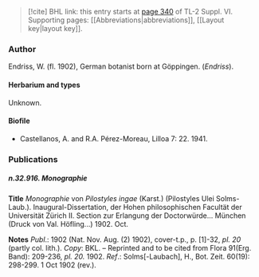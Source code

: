 > [!cite] BHL link: this entry starts at [page 340](https://www.biodiversitylibrary.org/item/103835#page/350/mode/1up) of TL-2 Suppl. VI.
> Supporting pages: [[Abbreviations|abbreviations]], [[Layout key|layout key]].

### Author

Endriss, W. (fl. 1902), German botanist born at Göppingen. (*Endriss*).

#### Herbarium and types

Unknown.

#### Biofile

- Castellanos, A. and R.A. Pérez-Moreau, Lilloa 7: 22. 1941.

### Publications

##### n.32.916. Monographie

**Title**
*Monographie* von *Pilostyles ingae* (Karst.) (Pilostyles Ulei Solms-Laub.). Inaugural-Dissertation, der Hohen philosophischen Facultät der Universität Zürich II. Section zur Erlangung der Doctorwürde... München (Druck von Val. Höfling...) 1902. Oct.

**Notes**
*Publ*.: 1902 (Nat. Nov. Aug. (2) 1902), cover-t.p., p. \[1\]-32, *pl. 20* (partly col. lith.). *Copy*: BKL. – Reprinted and to be cited from Flora 91(Erg. Band): 209-236, *pl. 20.* 1902.
*Ref*.: Solms\[-Laubach\], H., Bot. Zeit. 60(19): 298-299. 1 Oct 1902 (rev.).

